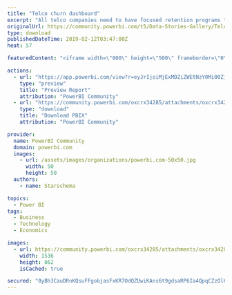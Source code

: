 ```yaml
---
title: "Telco churn dashboard"
excerpt: "All telco companies need to have focused retention programs to mitigate the risk of losing customers by profiling and predicting churners and taking"
originalUrl: https://community.powerbi.com/t5/Data-Stories-Gallery/Telco-churn-dashboard/m-p/621679
type: download
publishedDateTime: 2019-02-12T03:47:00Z
heat: 57

featuredContent: "<iframe width=\"800\" height=\"500\" frameborder=\"0\" src=\"https://app.powerbi.com/view?r=eyJrIjoiMjExMDZiZWEtNzY0Mi00ZjJiLTlkYzAtMmY1ZjJjYmQyZjQ0IiwidCI6ImU3NjJmZmZmLTlmMjctNGFjNy04MmFiLTBmMTg0ZmIwMjkyMyIsImMiOjh9\"></iframe>"

actions:
  - url: "https://app.powerbi.com/view?r=eyJrIjoiMjExMDZiZWEtNzY0Mi00ZjJiLTlkYzAtMmY1ZjJjYmQyZjQ0IiwidCI6ImU3NjJmZmZmLTlmMjctNGFjNy04MmFiLTBmMTg0ZmIwMjkyMyIsImMiOjh9"
    type: "preview"
    title: "Preview Report"
    attribution: "PowerBI Community"
  - url: "https://community.powerbi.com/oxcrx34285/attachments/oxcrx34285/DataStoriesGallery/2480/2/telco_churn.pbix"
    type: "download"
    title: "Download PBIX"
    attribution: "PowerBI Community"

provider:
  name: PowerBI Community
  domain: powerbi.com
  images:
    - url: /assets/images/organizations/powerbi.com-50x50.jpg
      width: 50
      height: 50
  authors:
    - name: Starschema

topics:
  - Power BI
tags:
  - Business
  - Technology
  - Economics

images:
  - url: https://community.powerbi.com/oxcrx34285/attachments/oxcrx34285/DataStoriesGallery/2480/1/thumbnail.PNG
    width: 1536
    height: 862
    isCached: true

secured: "0yBh3CauDRnKQsuFFgobjasFxKR7OdQZUwiKAns6t9gdsaRP6Ia4QpqCZzOlKKJB+N5+smIXyp7xdDskE2dQbTRW7hndRYVFu6qMN7aTS4fb1P3VvLNi/cmgQ2hBj9GHmFmgsaM8soMCmBDM3i/PMajbOiQvla1vaTENXP62/svYkr1zrXUoHN6Ogw9LsNz4MneehtqtDr+3adlM3rIzwRs8xMB2b8zpKFcp9yEQWWs9z2p93QiApQHktQdEOrRaU+RCBJLYU9dFiMxlaPWBQ5DhbBVzuAA2WIVjkc9TRYo9RgOXmyQH+i74HiOpSpntBzUbIgxr5aymlMHzV8Wf4kVBK1AS8ojco8b69GFqND29zdd5Bz4JhIFIYw8AQUbrox0AM7nHtYPySgzZEif2hHbd/dYKDsBD0Iy+ZQyu2NE=;bGFn6t29MxQ10JLI8FipGw=="
---
```


